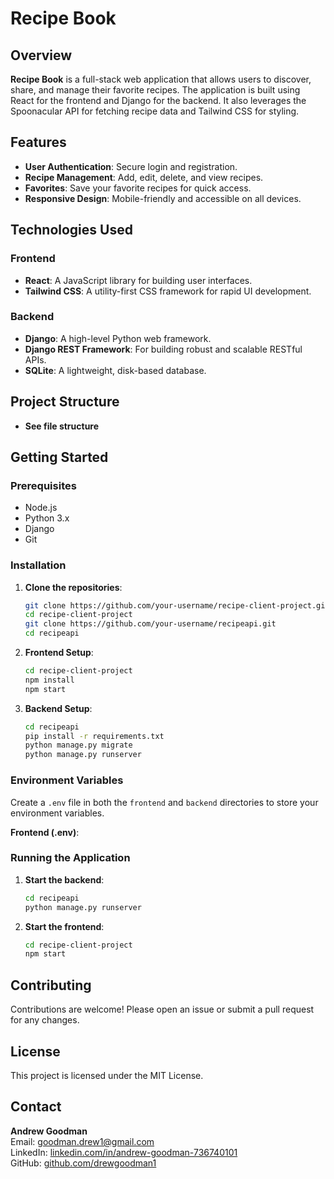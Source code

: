 # Recipe Book

## Overview

**Recipe Book** is a full-stack web application that allows users to discover, share, and manage their favorite recipes. The application is built using React for the frontend and Django for the backend. It also leverages the Spoonacular API for fetching recipe data and Tailwind CSS for styling.

## Features

- **User Authentication**: Secure login and registration.
- **Recipe Management**: Add, edit, delete, and view recipes.
- **Favorites**: Save your favorite recipes for quick access.
- **Responsive Design**: Mobile-friendly and accessible on all devices.

## Technologies Used

### Frontend
- **React**: A JavaScript library for building user interfaces.
- **Tailwind CSS**: A utility-first CSS framework for rapid UI development.

### Backend
- **Django**: A high-level Python web framework.
- **Django REST Framework**: For building robust and scalable RESTful APIs.
- **SQLite**: A lightweight, disk-based database.

## Project Structure

- **See file structure**


## Getting Started

### Prerequisites

- Node.js
- Python 3.x
- Django
- Git

### Installation

1. **Clone the repositories**:
    ```sh
    git clone https://github.com/your-username/recipe-client-project.git
    cd recipe-client-project
    git clone https://github.com/your-username/recipeapi.git
    cd recipeapi
    ```

2. **Frontend Setup**:
    ```sh
    cd recipe-client-project
    npm install
    npm start
    ```

3. **Backend Setup**:
    ```sh
    cd recipeapi
    pip install -r requirements.txt
    python manage.py migrate
    python manage.py runserver
    ```

### Environment Variables

Create a `.env` file in both the `frontend` and `backend` directories to store your environment variables.

**Frontend (.env)**:



### Running the Application

1. **Start the backend**:
    ```sh
    cd recipeapi
    python manage.py runserver
    ```

2. **Start the frontend**:
    ```sh
    cd recipe-client-project
    npm start
    ```

## Contributing

Contributions are welcome! Please open an issue or submit a pull request for any changes.

## License

This project is licensed under the MIT License.

## Contact

**Andrew Goodman**  
Email: goodman.drew1@gmail.com  
LinkedIn: [linkedin.com/in/andrew-goodman-736740101](https://www.linkedin.com/in/andrew-goodman-736740101)  
GitHub: [github.com/drewgoodman1](https://github.com/drewgoodman1)




